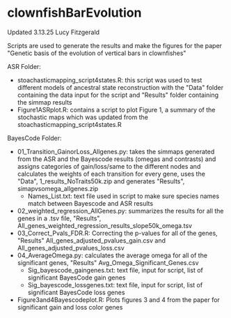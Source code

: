 # clownfishBarEvolution
Updated 3.13.25 Lucy Fitzgerald

Scripts are used to generate the results and make the figures for the paper "Genetic basis of the evolution of vertical bars in clownfishes"

ASR Folder:
- stoachasticmapping_script4states.R: this script was used to test different models of ancestral state reconstruction with the "Data" folder containing the data input for the script and "Results" folder containing the simmap results
- Figure1ASRplot.R: contains a script to plot Figure 1, a summary of the stochastic maps which was updated from the stoachasticmapping_script4states.R

BayesCode Folder:
- 01_Transition_GainorLoss_Allgenes.py: takes the simmaps generated from the ASR and the Bayescode results (omegas and contrasts) and assigns categories of gain/loss/same to the different nodes and calculates the weights of each transition for every gene, uses the "Data", 1_results_NoTraits50k.zip and generates "Results", simapvsomega_allgenes.zip
    - Names_List.txt: text file used in script to make sure species names match between Bayescode and ASR results 
- 02_weighted_regression_AllGenes.py: summarizes the results for all the genes in a .tsv file, "Results", All_genes_weighted_regression_results_slope50k_omega.tsv
- 03_Correct_Pvals_FDR.R: Correcting the p-values for all of the genes, "Results" All_genes_adjusted_pvalues_gain.csv and All_genes_adjusted_pvalues_loss.csv
- 04_AverageOmega.py: calculates the average omega for all of the significant genes, "Results" Avg_Omega_Significant_Genes.csv
    - Sig_bayescode_gaingenes.txt: text file, input for script, list of significant BayesCode gain genes
    - Sig_bayescode_lossgenes.txt: text file, input for script, list of significant BayesCode loss genes 
- Figure3and4Bayescodeplot.R: Plots figures 3 and 4 from the paper for significant gain and loss color genes
